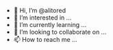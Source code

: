 - 👋 Hi, I’m @alitored
- 👀 I’m interested in ...
- 🌱 I’m currently learning ...
- 💞️ I’m looking to collaborate on ...
- 📫 How to reach me ...

<!---
alitored/alitored is a ✨ special ✨ repository because its `README.md` (this file) appears on your GitHub profile.
You can click the Preview link to take a look at your changes.
--->
